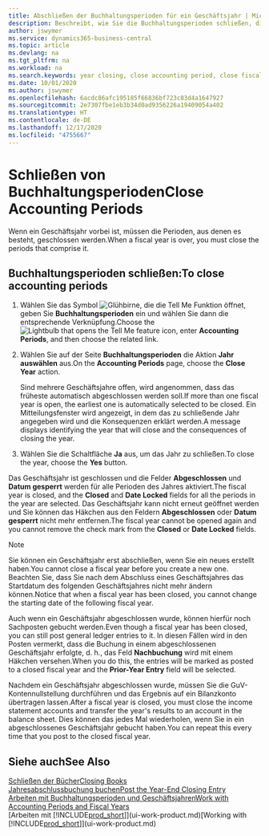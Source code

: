 ```yaml
---
title: Abschließen der Buchhaltungsperioden für ein Geschäftsjahr | Microsoft Docs
description: Beschreibt, wie Sie die Buchhaltungsperioden schließen, die das Geschäftsjahr ausmachen.
author: jswymer
ms.service: dynamics365-business-central
ms.topic: article
ms.devlang: na
ms.tgt_pltfrm: na
ms.workload: na
ms.search.keywords: year closing, close accounting period, close fiscal year, bank account detailed trial balance
ms.date: 10/01/2020
ms.author: jswymer
ms.openlocfilehash: 6acdc86afc195185f66836bf723c83d4a1647927
ms.sourcegitcommit: 2e7307fbe1eb3b34d0ad9356226a19409054a402
ms.translationtype: HT
ms.contentlocale: de-DE
ms.lasthandoff: 12/17/2020
ms.locfileid: "4755667"
---
```

# <a name="close-accounting-periods"></a><span data-ttu-id="147d0-103">Schließen von Buchhaltungsperioden</span><span class="sxs-lookup"><span data-stu-id="147d0-103">Close Accounting Periods</span></span>
<span data-ttu-id="147d0-104">Wenn ein Geschäftsjahr vorbei ist, müssen die Perioden, aus denen es besteht, geschlossen werden.</span><span class="sxs-lookup"><span data-stu-id="147d0-104">When a fiscal year is over, you must close the periods that comprise it.</span></span>

## <a name="to-close-accounting-periods"></a><span data-ttu-id="147d0-105">Buchhaltungsperioden schließen:</span><span class="sxs-lookup"><span data-stu-id="147d0-105">To close accounting periods</span></span>
1. <span data-ttu-id="147d0-106">Wählen Sie das Symbol ![Glühbirne, die die Tell Me Funktion öffnet](media/ui-search/search_small.png "Was möchten Sie tun?"), geben Sie **Buchhaltungsperioden** ein und wählen Sie dann die entsprechende Verknüpfung.</span><span class="sxs-lookup"><span data-stu-id="147d0-106">Choose the ![Lightbulb that opens the Tell Me feature](media/ui-search/search_small.png "Tell me what you want to do") icon, enter **Accounting Periods**, and then choose the related link.</span></span>
2. <span data-ttu-id="147d0-107">Wählen Sie auf der Seite **Buchhaltungsperioden** die Aktion **Jahr auswählen** aus.</span><span class="sxs-lookup"><span data-stu-id="147d0-107">On the **Accounting Periods** page, choose the **Close Year** action.</span></span>

    <span data-ttu-id="147d0-108">Sind mehrere Geschäftsjahre offen, wird angenommen, dass das früheste automatisch abgeschlossen werden soll.</span><span class="sxs-lookup"><span data-stu-id="147d0-108">If more than one fiscal year is open, the earliest one is automatically selected to be closed.</span></span> <span data-ttu-id="147d0-109">Ein Mitteilungsfenster wird angezeigt, in dem das zu schließende Jahr angegeben wird und die Konsequenzen erklärt werden.</span><span class="sxs-lookup"><span data-stu-id="147d0-109">A message displays identifying the year that will close and the consequences of closing the year.</span></span>
3. <span data-ttu-id="147d0-110">Wählen Sie die Schaltfläche **Ja** aus, um das Jahr zu schließen.</span><span class="sxs-lookup"><span data-stu-id="147d0-110">To close the year, choose the **Yes** button.</span></span>

<span data-ttu-id="147d0-111">Das Geschäftsjahr ist geschlossen und die Felder **Abgeschlossen** und **Datum gesperrt** werden für alle Perioden des Jahres aktiviert.</span><span class="sxs-lookup"><span data-stu-id="147d0-111">The fiscal year is closed, and the **Closed** and **Date Locked** fields for all the periods in the year are selected.</span></span> <span data-ttu-id="147d0-112">Das Geschäftsjahr kann nicht erneut geöffnet werden und Sie können das Häkchen aus den Feldern **Abgeschlossen** oder **Datum gesperrt** nicht mehr entfernen.</span><span class="sxs-lookup"><span data-stu-id="147d0-112">The fiscal year cannot be opened again and you cannot remove the check mark from the **Closed** or **Date Locked** fields.</span></span>

> [!NOTE]  
>   <span data-ttu-id="147d0-113">Sie können ein Geschäftsjahr erst abschließen, wenn Sie ein neues erstellt haben.</span><span class="sxs-lookup"><span data-stu-id="147d0-113">You cannot close a fiscal year before you create a new one.</span></span> <span data-ttu-id="147d0-114">Beachten Sie, dass Sie nach dem Abschluss eines Geschäftsjahres das Startdatum des folgenden Geschäftsjahres nicht mehr ändern können.</span><span class="sxs-lookup"><span data-stu-id="147d0-114">Notice that when a fiscal year has been closed, you cannot change the starting date of the following fiscal year.</span></span>

<span data-ttu-id="147d0-115">Auch wenn ein Geschäftsjahr abgeschlossen wurde, können hierfür noch Sachposten gebucht werden.</span><span class="sxs-lookup"><span data-stu-id="147d0-115">Even though a fiscal year has been closed, you can still post general ledger entries to it.</span></span> <span data-ttu-id="147d0-116">In diesen Fällen wird in den Posten vermerkt, dass die Buchung in einem abgeschlossenen Geschäftsjahr erfolgte, d. h., das Feld **Nachbuchung** wird mit einem Häkchen versehen.</span><span class="sxs-lookup"><span data-stu-id="147d0-116">When you do this, the entries will be marked as posted to a closed fiscal year and the **Prior-Year Entry** field will be selected.</span></span>

<span data-ttu-id="147d0-117">Nachdem ein Geschäftsjahr abgeschlossen wurde, müssen Sie die GuV-Kontennullstellung durchführen und das Ergebnis auf ein Bilanzkonto übertragen lassen.</span><span class="sxs-lookup"><span data-stu-id="147d0-117">After a fiscal year is closed, you must close the income statement accounts and transfer the year's results to an account in the balance sheet.</span></span> <span data-ttu-id="147d0-118">Dies können das jedes Mal wiederholen, wenn Sie in ein abgeschlossenes Geschäftsjahr gebucht haben.</span><span class="sxs-lookup"><span data-stu-id="147d0-118">You can repeat this every time that you post to the closed fiscal year.</span></span>

## <a name="see-also"></a><span data-ttu-id="147d0-119">Siehe auch</span><span class="sxs-lookup"><span data-stu-id="147d0-119">See Also</span></span>

[<span data-ttu-id="147d0-120">Schließen der Bücher</span><span class="sxs-lookup"><span data-stu-id="147d0-120">Closing Books</span></span>](year-close-books.md)  
[<span data-ttu-id="147d0-121">Jahresabschlussbuchung buchen</span><span class="sxs-lookup"><span data-stu-id="147d0-121">Post the Year-End Closing Entry</span></span>](year-how-post-year-end-close-entry.md)  
[<span data-ttu-id="147d0-122">Arbeiten mit Buchhaltungsperioden und Geschäftsjahren</span><span class="sxs-lookup"><span data-stu-id="147d0-122">Work with Accounting Periods and Fiscal Years</span></span>](finance-accounting-periods-and-fiscal-years.md)  
<span data-ttu-id="147d0-123">[Arbeiten mit [!INCLUDE[prod_short](includes/prod_short.md)]](ui-work-product.md)</span><span class="sxs-lookup"><span data-stu-id="147d0-123">[Working with [!INCLUDE[prod_short](includes/prod_short.md)]](ui-work-product.md)</span></span>
